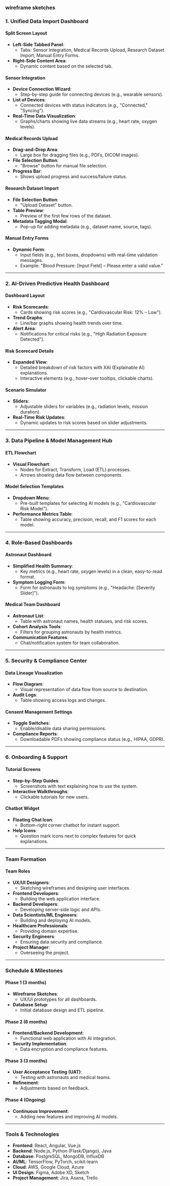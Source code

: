 ### **wireframe sketches** 

### **1. Unified Data Import Dashboard**
#### **Split Screen Layout**
- **Left-Side Tabbed Panel**:
  - Tabs: Sensor Integration, Medical Records Upload, Research Dataset Import, Manual Entry Forms.
- **Right-Side Content Area**:
  - Dynamic content based on the selected tab.

#### **Sensor Integration**
- **Device Connection Wizard**:
  - Step-by-step guide for connecting devices (e.g., wearable sensors).
- **List of Devices**:
  - Connected devices with status indicators (e.g., "Connected," "Syncing").
- **Real-Time Data Visualization**:
  - Graphs/charts showing live data streams (e.g., heart rate, oxygen levels).

#### **Medical Records Upload**
- **Drag-and-Drop Area**:
  - Large box for dragging files (e.g., PDFs, DICOM images).
- **File Selection Button**:
  - "Browse" button for manual file selection.
- **Progress Bar**:
  - Shows upload progress and success/failure status.

#### **Research Dataset Import**
- **File Selection Button**:
  - "Upload Dataset" button.
- **Table Preview**:
  - Preview of the first few rows of the dataset.
- **Metadata Tagging Modal**:
  - Pop-up for adding metadata (e.g., dataset name, source, tags).

#### **Manual Entry Forms**
- **Dynamic Form**:
  - Input fields (e.g., text boxes, dropdowns) with real-time validation messages.
  - Example: "Blood Pressure: [Input Field] – Please enter a valid value."

---

### **2. AI-Driven Predictive Health Dashboard**
#### **Dashboard Layout**
- **Risk Scorecards**:
  - Cards showing risk scores (e.g., "Cardiovascular Risk: 12% – Low").
- **Trend Graphs**:
  - Line/bar graphs showing health trends over time.
- **Alert Area**:
  - Notifications for critical risks (e.g., "High Radiation Exposure Detected").

#### **Risk Scorecard Details**
- **Expanded View**:
  - Detailed breakdown of risk factors with XAI (Explainable AI) explanations.
  - Interactive elements (e.g., hover-over tooltips, clickable charts).

#### **Scenario Simulator**
- **Sliders**:
  - Adjustable sliders for variables (e.g., radiation levels, mission duration).
- **Real-Time Risk Updates**:
  - Dynamic updates to risk scores based on slider adjustments.

---

### **3. Data Pipeline & Model Management Hub**
#### **ETL Flowchart**
- **Visual Flowchart**:
  - Nodes for Extract, Transform, Load (ETL) processes.
  - Arrows showing data flow between components.

#### **Model Selection Templates**
- **Dropdown Menu**:
  - Pre-built templates for selecting AI models (e.g., "Cardiovascular Risk Model").
- **Performance Metrics Table**:
  - Table showing accuracy, precision, recall, and F1 scores for each model.

---

### **4. Role-Based Dashboards**
#### **Astronaut Dashboard**
- **Simplified Health Summary**:
  - Key metrics (e.g., heart rate, oxygen levels) in a clean, easy-to-read format.
- **Symptom Logging Form**:
  - Form for astronauts to log symptoms (e.g., "Headache: [Severity Slider]").

#### **Medical Team Dashboard**
- **Astronaut List**:
  - Table with astronaut names, health statuses, and risk scores.
- **Cohort Analysis Tools**:
  - Filters for grouping astronauts by health metrics.
- **Communication Features**:
  - Chat/notification system for team collaboration.

---

### **5. Security & Compliance Center**
#### **Data Lineage Visualization**
- **Flow Diagram**:
  - Visual representation of data flow from source to destination.
- **Audit Logs**:
  - Table showing access logs and changes.

#### **Consent Management Settings**
- **Toggle Switches**:
  - Enable/disable data sharing permissions.
- **Compliance Reports**:
  - Downloadable PDFs showing compliance status (e.g., HIPAA, GDPR).

---

### **6. Onboarding & Support**
#### **Tutorial Screens**
- **Step-by-Step Guides**:
  - Screenshots with text explaining how to use the system.
- **Interactive Walkthroughs**:
  - Clickable tutorials for new users.

#### **Chatbot Widget**
- **Floating Chat Icon**:
  - Bottom-right corner chatbot for instant support.
- **Help Icons**:
  - Question mark icons next to complex features for quick explanations.

---

### **Team Formation**
#### **Team Roles**
- **UX/UI Designers**:
  - Sketching wireframes and designing user interfaces.
- **Frontend Developers**:
  - Building the web application interface.
- **Backend Developers**:
  - Developing server-side logic and APIs.
- **Data Scientists/ML Engineers**:
  - Building and deploying AI models.
- **Healthcare Professionals**:
  - Providing domain expertise.
- **Security Engineers**:
  - Ensuring data security and compliance.
- **Project Manager**:
  - Overseeing the project.

---

### **Schedule & Milestones**
#### **Phase 1 (3 months)**
- **Wireframe Sketches**:
  - UX/UI prototypes for all dashboards.
- **Database Setup**:
  - Initial database design and ETL pipeline.

#### **Phase 2 (6 months)**
- **Frontend/Backend Development**:
  - Functional web application with AI integration.
- **Security Implementation**:
  - Data encryption and compliance features.

#### **Phase 3 (3 months)**
- **User Acceptance Testing (UAT)**:
  - Testing with astronauts and medical teams.
- **Refinement**:
  - Adjustments based on feedback.

#### **Phase 4 (Ongoing)**
- **Continuous Improvement**:
  - Adding new features and improving AI models.

---

### **Tools & Technologies**
- **Frontend**: React, Angular, Vue.js
- **Backend**: Node.js, Python (Flask/Django), Java
- **Database**: PostgreSQL, MongoDB, InfluxDB
- **AI/ML**: TensorFlow, PyTorch, scikit-learn
- **Cloud**: AWS, Google Cloud, Azure
- **UI Design**: Figma, Adobe XD, Sketch
- **Project Management**: Jira, Asana, Trello
